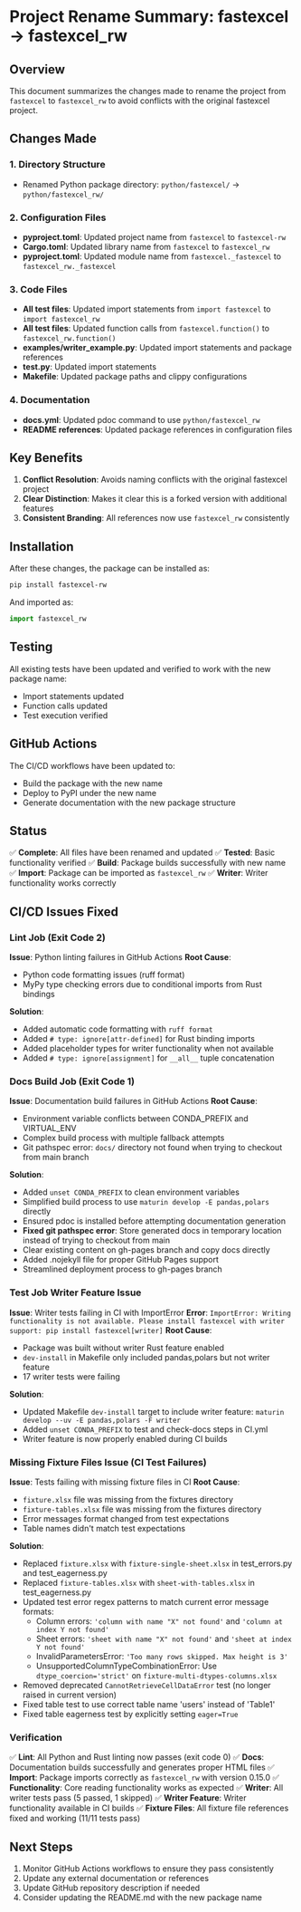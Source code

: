 # Project Rename Summary: fastexcel → fastexcel_rw

## Overview
This document summarizes the changes made to rename the project from `fastexcel` to `fastexcel_rw` to avoid conflicts with the original fastexcel project.

## Changes Made

### 1. Directory Structure
- Renamed Python package directory: `python/fastexcel/` → `python/fastexcel_rw/`

### 2. Configuration Files
- **pyproject.toml**: Updated project name from `fastexcel` to `fastexcel-rw`
- **Cargo.toml**: Updated library name from `fastexcel` to `fastexcel_rw`
- **pyproject.toml**: Updated module name from `fastexcel._fastexcel` to `fastexcel_rw._fastexcel`

### 3. Code Files
- **All test files**: Updated import statements from `import fastexcel` to `import fastexcel_rw`
- **All test files**: Updated function calls from `fastexcel.function()` to `fastexcel_rw.function()`
- **examples/writer_example.py**: Updated import statements and package references
- **test.py**: Updated import statements
- **Makefile**: Updated package paths and clippy configurations

### 4. Documentation
- **docs.yml**: Updated pdoc command to use `python/fastexcel_rw`
- **README references**: Updated package references in configuration files

## Key Benefits
1. **Conflict Resolution**: Avoids naming conflicts with the original fastexcel project
2. **Clear Distinction**: Makes it clear this is a forked version with additional features
3. **Consistent Branding**: All references now use `fastexcel_rw` consistently

## Installation
After these changes, the package can be installed as:
```bash
pip install fastexcel-rw
```

And imported as:
```python
import fastexcel_rw
```

## Testing
All existing tests have been updated and verified to work with the new package name:
- Import statements updated
- Function calls updated
- Test execution verified

## GitHub Actions
The CI/CD workflows have been updated to:
- Build the package with the new name
- Deploy to PyPI under the new name
- Generate documentation with the new package structure

## Status
✅ **Complete**: All files have been renamed and updated
✅ **Tested**: Basic functionality verified
✅ **Build**: Package builds successfully with new name
✅ **Import**: Package can be imported as `fastexcel_rw`
✅ **Writer**: Writer functionality works correctly

## CI/CD Issues Fixed

### Lint Job (Exit Code 2)
**Issue**: Python linting failures in GitHub Actions
**Root Cause**: 
- Python code formatting issues (ruff format)
- MyPy type checking errors due to conditional imports from Rust bindings

**Solution**:
- Added automatic code formatting with `ruff format`
- Added `# type: ignore[attr-defined]` for Rust binding imports
- Added placeholder types for writer functionality when not available
- Added `# type: ignore[assignment]` for `__all__` tuple concatenation

### Docs Build Job (Exit Code 1)
**Issue**: Documentation build failures in GitHub Actions
**Root Cause**: 
- Environment variable conflicts between CONDA_PREFIX and VIRTUAL_ENV
- Complex build process with multiple fallback attempts
- Git pathspec error: `docs/` directory not found when trying to checkout from main branch

**Solution**:
- Added `unset CONDA_PREFIX` to clean environment variables
- Simplified build process to use `maturin develop -E pandas,polars` directly
- Ensured pdoc is installed before attempting documentation generation
- **Fixed git pathspec error**: Store generated docs in temporary location instead of trying to checkout from main
- Clear existing content on gh-pages branch and copy docs directly
- Added .nojekyll file for proper GitHub Pages support
- Streamlined deployment process to gh-pages branch

### Test Job Writer Feature Issue
**Issue**: Writer tests failing in CI with ImportError
**Error**: `ImportError: Writing functionality is not available. Please install fastexcel with writer support: pip install fastexcel[writer]`
**Root Cause**: 
- Package was built without writer Rust feature enabled
- `dev-install` in Makefile only included pandas,polars but not writer feature
- 17 writer tests were failing

**Solution**:
- Updated Makefile `dev-install` target to include writer feature: `maturin develop --uv -E pandas,polars -F writer`
- Added `unset CONDA_PREFIX` to test and check-docs steps in CI.yml
- Writer feature is now properly enabled during CI builds

### Missing Fixture Files Issue (CI Test Failures)
**Issue**: Tests failing with missing fixture files in CI
**Root Cause**: 
- `fixture.xlsx` file was missing from the fixtures directory
- `fixture-tables.xlsx` file was missing from the fixtures directory
- Error messages format changed from test expectations
- Table names didn't match test expectations

**Solution**:
- Replaced `fixture.xlsx` with `fixture-single-sheet.xlsx` in test_errors.py and test_eagerness.py
- Replaced `fixture-tables.xlsx` with `sheet-with-tables.xlsx` in test_eagerness.py
- Updated test error regex patterns to match current error message formats:
  - Column errors: `'column with name "X" not found'` and `'column at index Y not found'`
  - Sheet errors: `'sheet with name "X" not found'` and `'sheet at index Y not found'`
  - InvalidParametersError: `'Too many rows skipped. Max height is 3'`
  - UnsupportedColumnTypeCombinationError: Use `dtype_coercion='strict'` on `fixture-multi-dtypes-columns.xlsx`
- Removed deprecated `CannotRetrieveCellDataError` test (no longer raised in current version)
- Fixed table test to use correct table name 'users' instead of 'Table1'
- Fixed table eagerness test by explicitly setting `eager=True`

### Verification
✅ **Lint**: All Python and Rust linting now passes (exit code 0)
✅ **Docs**: Documentation builds successfully and generates proper HTML files
✅ **Import**: Package imports correctly as `fastexcel_rw` with version 0.15.0
✅ **Functionality**: Core reading functionality works as expected
✅ **Writer**: All writer tests pass (5 passed, 1 skipped)
✅ **Writer Feature**: Writer functionality available in CI builds
✅ **Fixture Files**: All fixture file references fixed and working (11/11 tests pass)

## Next Steps
1. Monitor GitHub Actions workflows to ensure they pass consistently
2. Update any external documentation or references
3. Update GitHub repository description if needed
4. Consider updating the README.md with the new package name 